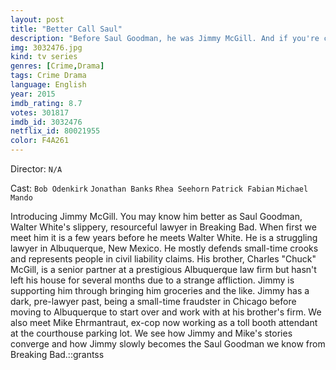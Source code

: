 ```yaml
---
layout: post
title: "Better Call Saul"
description: "Before Saul Goodman, he was Jimmy McGill. And if you're calling Jimmy, you're in real trouble. The prequel to Breaking Bad follows small-time attorney Jimmy McGill as he transforms into Walter White's morally challenged lawyer, Saul Goodman..."
img: 3032476.jpg
kind: tv series
genres: [Crime,Drama]
tags: Crime Drama 
language: English
year: 2015
imdb_rating: 8.7
votes: 301817
imdb_id: 3032476
netflix_id: 80021955
color: F4A261
---
```

Director: `N/A`  

Cast: `Bob Odenkirk` `Jonathan Banks` `Rhea Seehorn` `Patrick Fabian` `Michael Mando` 

Introducing Jimmy McGill. You may know him better as Saul Goodman, Walter White's slippery, resourceful lawyer in Breaking Bad. When first we meet him it is a few years before he meets Walter White. He is a struggling lawyer in Albuquerque, New Mexico. He mostly defends small-time crooks and represents people in civil liability claims. His brother, Charles "Chuck" McGill, is a senior partner at a prestigious Albuquerque law firm but hasn't left his house for several months due to a strange affliction. Jimmy is supporting him through bringing him groceries and the like. Jimmy has a dark, pre-lawyer past, being a small-time fraudster in Chicago before moving to Albuquerque to start over and work with at his brother's firm. We also meet Mike Ehrmantraut, ex-cop now working as a toll booth attendant at the courthouse parking lot. We see how Jimmy and Mike's stories converge and how Jimmy slowly becomes the Saul Goodman we know from Breaking Bad.::grantss